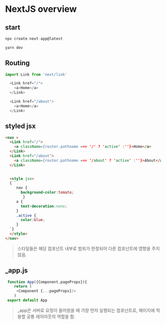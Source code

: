 # NextJS overview

## start
```js
npx create-next-app@latest

yarn dev
```
## Routing
``` js
import Link from 'next/link'

  <Link href="/">
    <a>Home</a>
  </Link>

  <Link href="/about">
    <a>Home</a>
  </Link>
```
## styled jsx
```html
<nav >
  <Link href="/">
    <a className={router.pathname === '/' ? 'active' :''}>Home</a>
  </Link>
  <Link href="/about">
    <a className={router.pathname === '/about' ? 'active' :''}>About</a>
  </Link>
    

  <style jsx>
  { `
     nav {
       background-color:tomato;
        }
     a {
       text-decoration:none;
     }
     .active {
       color:blue;
     }
  `}
  </style>
</nav>
```
 > 스타일들은 해당 컴포넌트 내부로 범위가 한정되어 다른 컴포넌트에 영향을 주지 않음.

## _app.js
```js
 function App({Component,pageProps}){
    return (
     <Component {...pageProps}/>
    )
 export default App
```
>_app은 서버로 요청이 들어왔을 때 가장 먼저 실행되는 컴포넌트로, 페이지에 적용할 공통 레이아웃의 역할을 함.

